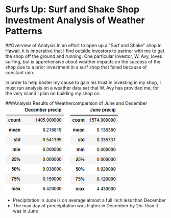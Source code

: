 # Surfs Up: Surf and Shake Shop Investment Analysis of Weather Patterns

##Overview of Analysis
In an effort to open up a "Surf and Shake" shop in Hawaii, it is imperative that I find outside investors to partner with me to get the shop off the ground and running. One particular investor, W. Avy, loves surfing, but is apprehensive about weather impacts on the success of the shop due to a prior investment in a surf shop that failed because of constant rain. 

In order to help boster my cause to gain his trust in investing in my shop, I must run analysis on a weather data set that W. Avy has provided me, for the very island I plan on building my shop on.

###Analysis Results of Weathercomparison of June and December
![December vs. June: Precipitation](https://github.com/Caracalla1081/surfs_up/blob/2359a857f9a1ae2ac27f3e7541437b5582565995/Module%209%20Challenge/Images/Dec%20Vs%20June%20Precipitation.png)
- Precipitation in June is on average almost a full inch less than December
- The max day of preceipitation was higher in December by 2in. than it was in June
